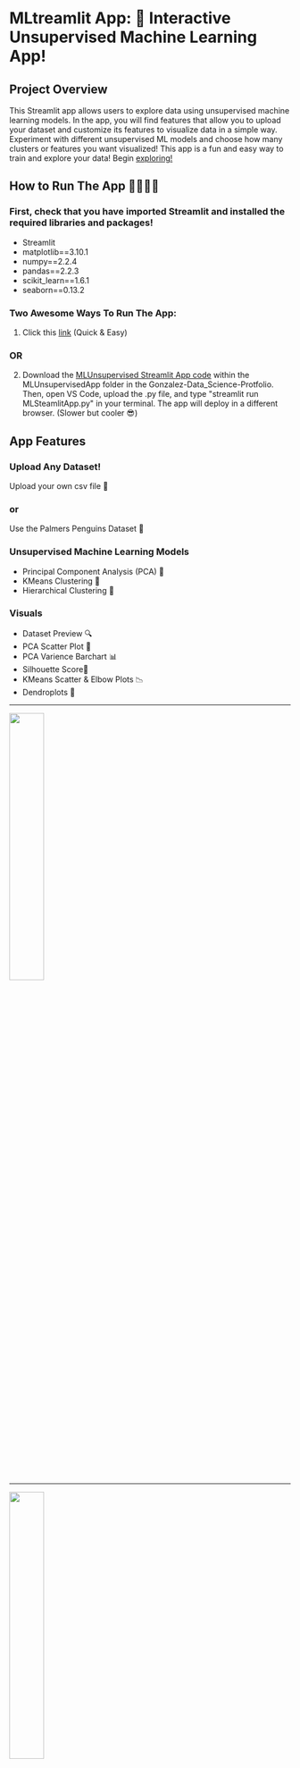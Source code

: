 # MLtreamlit App: 🧠 Interactive Unsupervised Machine Learning App! 
## Project Overview 
This Streamlit app allows users to explore data using unsupervised machine learning models. In the app, you will find features that allow you to upload your dataset and customize its features to visualize data in a simple way. Experiment with different unsupervised ML models and choose how many clusters or features you want visualized! This app is a fun and easy way to train and explore your data! Begin [exploring!](https://foerchuml.streamlit.app/)

##  How to Run The App 🏃🏻‍♀️‍➡️
### First, check that you have imported Streamlit and installed the required libraries and packages!
- Streamlit
- matplotlib==3.10.1
- numpy==2.2.4
- pandas==2.2.3
- scikit_learn==1.6.1
- seaborn==0.13.2

### Two Awesome Ways To Run The App:

1. Click this [link](https://foerchuml.streamlit.app/) (Quick & Easy)
### OR
2. Download the [MLUnsupervised Streamlit App code](https://github.com/nat-foerch/Gonzalez--Data-Science-Portfolio/blob/main/MLUnsupervisedApp/MLUnsupervisedApp.py) within the MLUnsupervisedApp folder in the Gonzalez-Data_Science-Protfolio. Then, open VS Code, upload the .py file, and type "streamlit run MLSteamlitApp.py" in your terminal. The app will deploy in a different browser. (Slower but cooler 😎)

## App Features
### Upload Any Dataset!
Upload your own csv file 📂
### or
Use the Palmers Penguins Dataset 🐧

### Unsupervised Machine Learning Models
- Principal Component Analysis (PCA) 🌿
- KMeans Clustering 🏡
- Hierarchical Clustering 👑

### Visuals 
- Dataset Preview 🔍
- PCA Scatter Plot 🧐
- PCA Varience Barchart 📊
- Silhouette Score🎯
- KMeans Scatter & Elbow Plots 📉
- Dendroplots 🌿
<hr>
<p align="left">
  <img src="https://foerchuml.streamlit.app/~/+/media/bd3ca7f54ff587a03939f4036e81dd219a0b45f29ebcf009b568eda4.png" style="width: 35%;" />
<hr>
<p align="left">
  <img src="https://media.geeksforgeeks.org/wp-content/uploads/20230425190545/download-(10).png" style="width: 35%;" />
<hr>

## References
- [Streamlit API Cheat Sheet](https://docs.streamlit.io/develop/quick-reference/cheat-sheet)
- [SciKit Learn User Guide](https://scikit-learn.org/stable/supervised_learning.html)
- [Seaborn API](https://seaborn.pydata.org/generated/seaborn.heatmap.html)
